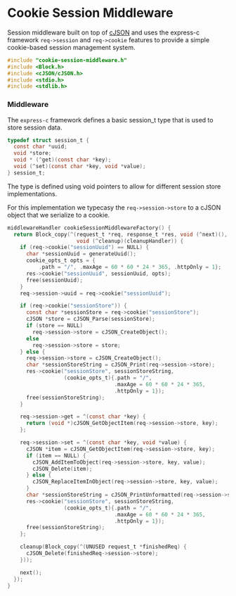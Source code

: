 # Cookie Session Middleware

Session middleware built on top of [cJSON](https://github.com/DaveGamble/cJSON) and uses the express-c framework `req->session` and `req->cookie` features to provide a simple cookie-based session management system.

```c
#include "cookie-session-middleware.h"
#include <Block.h>
#include <cJSON/cJSON.h>
#include <stdio.h>
#include <stdlib.h>
```

### Middleware

The `express-c` framework defines a basic session_t type that is used to store session data.

```c
typedef struct session_t {
  const char *uuid;
  void *store;
  void * (^get)(const char *key);
  void (^set)(const char *key, void *value);
} session_t;
```

The type is defined using void pointers to allow for different session store implementations.

For this implementation we typecasy the `req->session->store` to a cJSON object that we serialize to a cookie.

```c
middlewareHandler cookieSessionMiddlewareFactory() {
  return Block_copy(^(request_t *req, response_t *res, void (^next)(),
                      void (^cleanup)(cleanupHandler)) {
    if (req->cookie("sessionUuid") == NULL) {
      char *sessionUuid = generateUuid();
      cookie_opts_t opts = {
          .path = "/", .maxAge = 60 * 60 * 24 * 365, .httpOnly = 1};
      res->cookie("sessionUuid", sessionUuid, opts);
      free(sessionUuid);
    }
    req->session->uuid = req->cookie("sessionUuid");

    if (req->cookie("sessionStore")) {
      const char *sessionStore = req->cookie("sessionStore");
      cJSON *store = cJSON_Parse(sessionStore);
      if (store == NULL)
        req->session->store = cJSON_CreateObject();
      else
        req->session->store = store;
    } else {
      req->session->store = cJSON_CreateObject();
      char *sessionStoreString = cJSON_Print(req->session->store);
      res->cookie("sessionStore", sessionStoreString,
                  (cookie_opts_t){.path = "/",
                                  .maxAge = 60 * 60 * 24 * 365,
                                  .httpOnly = 1});
      free(sessionStoreString);
    }

    req->session->get = ^(const char *key) {
      return (void *)cJSON_GetObjectItem(req->session->store, key);
    };

    req->session->set = ^(const char *key, void *value) {
      cJSON *item = cJSON_GetObjectItem(req->session->store, key);
      if (item == NULL) {
        cJSON_AddItemToObject(req->session->store, key, value);
        cJSON_Delete(item);
      } else {
        cJSON_ReplaceItemInObject(req->session->store, key, value);
      }
      char *sessionStoreString = cJSON_PrintUnformatted(req->session->store);
      res->cookie("sessionStore", sessionStoreString,
                  (cookie_opts_t){.path = "/",
                                  .maxAge = 60 * 60 * 24 * 365,
                                  .httpOnly = 1});
      free(sessionStoreString);
    };

    cleanup(Block_copy(^(UNUSED request_t *finishedReq) {
      cJSON_Delete(finishedReq->session->store);
    }));

    next();
  });
}
```
